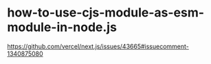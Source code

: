 # how-to-use-cjs-module-as-esm-module-in-node.js
https://github.com/vercel/next.js/issues/43665#issuecomment-1340875080
